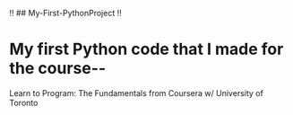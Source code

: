 :bangbang: ## My-First-PythonProject :bangbang:

# My first Python code that I made for the course-- 
Learn to Program: The Fundamentals from Coursera w/ University of Toronto 
